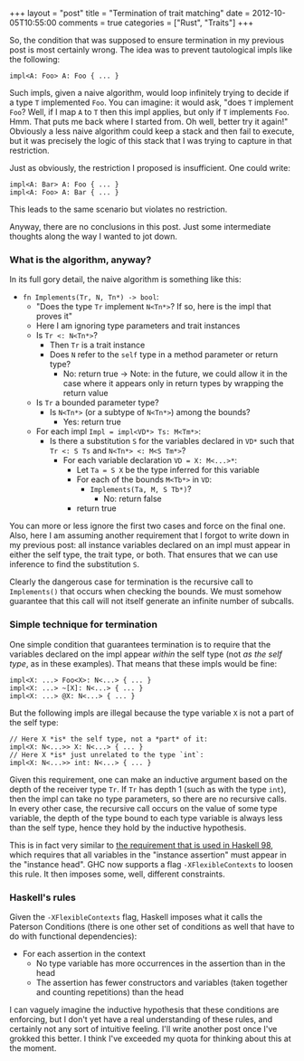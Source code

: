 +++
layout = "post"
title = "Termination of trait matching"
date = 2012-10-05T10:55:00
comments = true
categories = ["Rust", "Traits"]
+++

So, the condition that was supposed to ensure termination in my
previous post is most certainly wrong.  The idea was to prevent
tautological impls like the following:

    impl<A: Foo> A: Foo { ... }
    
Such impls, given a naive algorithm, would loop infinitely trying to
decide if a type `T` implemented `Foo`.  You can imagine: it would
ask, "does `T` implement `Foo`? Well, if I map `A` to `T` then this
impl applies, but only if `T` implements `Foo`. Hmm.  That puts me
back where I started from.  Oh well, better try it again!" Obviously a
less naive algorithm could keep a stack and then fail to execute, but
it was precisely the logic of this stack that I was trying to capture
in that restriction.

Just as obviously, the restriction I proposed is insufficient.  One
could write:

    impl<A: Bar> A: Foo { ... }
    impl<A: Foo> A: Bar { ... }
    
This leads to the same scenario but violates no restriction.

Anyway, there are no conclusions in this post.  Just some intermediate
thoughts along the way I wanted to jot down.

<!-- more -->

### What is the algorithm, anyway?

In its full gory detail, the naive algorithm is something like this:

- `fn Implements(Tr, N, Tn*) -> bool`:
  - "Does the type `Tr` implement `N<Tn*>`?  If so, here is the impl that proves it"
  - Here I am ignoring type parameters and trait instances
  - Is `Tr <: N<Tn*>`?
    - Then `Tr` is a trait instance
    - Does `N` refer to the `self` type in a method parameter or return type?
      - No: return true
        -> Note: in the future, we could allow it in the case where it appears only in
           return types by wrapping the return value
  - Is `Tr` a bounded parameter type?
    - Is `N<Tn*>` (or a subtype of `N<Tn*>`) among the bounds?
      - Yes: return true
  - For each impl `Impl = impl<VD*> Ts: M<Tm*>`:
    - Is there a substitution `S` for the variables declared in `VD*` such that
      `Tr <: S Ts` and `N<Tn*> <: M<S Tm*>`?
      - For each variable declaration `VD = X: M<...>*`:
        - Let `Ta = S X` be the type inferred for this variable
        - For each of the bounds `M<Tb*>` in `VD`:
          - `Implements(Ta, M, S Tb*)`?
            - No: return false
        - return true

You can more or less ignore the first two cases and force on the final
one.  Also, here I am assuming another requirement that I forgot to
write down in my previous post: all instance variables declared on an
impl must appear in either the self type, the trait type, or both.
That ensures that we can use inference to find the substitution `S`.

Clearly the dangerous case for termination is the recursive call to
`Implements()` that occurs when checking the bounds.  We must somehow
guarantee that this call will not itself generate an infinite number
of subcalls.

### Simple technique for termination

One simple condition that guarantees termination is to require that
the variables declared on the impl appear *within* the self type (not
*as the self type*, as in these examples).  That means that these impls
would be fine:

```
impl<X: ...> Foo<X>: N<...> { ... }
impl<X: ...> ~[X]: N<...> { ... }
impl<X: ...> @X: N<...> { ... }
```
    
But the following impls are illegal because the type variable `X` is
not a part of the self type:

```
// Here X *is* the self type, not a *part* of it:
impl<X: N<...>> X: N<...> { ... }
// Here X *is* just unrelated to the type `int`:
impl<X: N<...>> int: N<...> { ... }
```

Given this requirement, one can make an inductive argument based on
the depth of the receiver type `Tr`.  If `Tr` has depth 1 (such as
with the type `int`), then the impl can take no type parameters, so
there are no recursive calls.  In every other case, the recursive call
occurs on the value of some type variable, the depth of the type bound
to each type variable is always less than the self type, hence they
hold by the inductive hypothesis.
    
This is in fact very similar to
[the requirement that is used in Haskell 98][haskell], which requires
that all variables in the "instance assertion" must appear in the
"instance head".  GHC now supports a flag `-XFlexibleContexts` to
loosen this rule.  It then imposes some, well, different constraints.

[haskell]: http://www.haskell.org/ghc/docs/7.0.1/html/users_guide/type-class-extensions.html#instance-decls

### Haskell's rules

Given the `-XFlexibleContexts` flag, Haskell imposes what it calls the
Paterson Conditions (there is one other set of conditions as well that
have to do with functional dependencies):

- For each assertion in the context
  - No type variable has more occurrences in the assertion than in the head
  - The assertion has fewer constructors and variables (taken together and counting repetitions) than the head
  
I can vaguely imagine the inductive hypothesis that these conditions
are enforcing, but I don't yet have a real understanding of these
rules, and certainly not any sort of intuitive feeling.  I'll write
another post once I've grokked this better.  I think I've exceeded my
quota for thinking about this at the moment.
